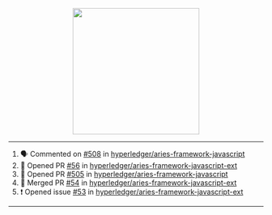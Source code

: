 <p align="center">
<img src="https://user-images.githubusercontent.com/61358536/126118557-75ac74a7-4655-4289-9a8d-e536322b7423.png" height="250" width="250"/>
</p>

---

<!--START_SECTION:activity-->
1. 🗣 Commented on [#508](https://github.com/hyperledger/aries-framework-javascript/issues/508) in [hyperledger/aries-framework-javascript](https://github.com/hyperledger/aries-framework-javascript)
2. 💪 Opened PR [#56](https://github.com/hyperledger/aries-framework-javascript-ext/pull/56) in [hyperledger/aries-framework-javascript-ext](https://github.com/hyperledger/aries-framework-javascript-ext)
3. 💪 Opened PR [#505](https://github.com/hyperledger/aries-framework-javascript/pull/505) in [hyperledger/aries-framework-javascript](https://github.com/hyperledger/aries-framework-javascript)
4. 🎉 Merged PR [#54](https://github.com/hyperledger/aries-framework-javascript-ext/pull/54) in [hyperledger/aries-framework-javascript-ext](https://github.com/hyperledger/aries-framework-javascript-ext)
5. ❗️ Opened issue [#53](https://github.com/hyperledger/aries-framework-javascript-ext/issues/53) in [hyperledger/aries-framework-javascript-ext](https://github.com/hyperledger/aries-framework-javascript-ext)
<!--END_SECTION:activity-->

---
